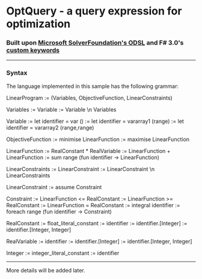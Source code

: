 OptQuery - a query expression for optimization
===
### Built upon [Microsoft SolverFoundation's ODSL](http://blogs.msdn.com/b/lengningliu/archive/2009/09/04/optimization-domain-specific-language-in-f-with-units-of-measure.aspx) and F# 3.0's [custom keywords](http://msdn.microsoft.com/en-us/library/hh289709.aspx) ###

---
### Syntax ###
The language implemented in this sample has the following grammar: 

LinearProgram	:= (Variables, ObjectiveFunction, LinearConstraints)

Variables 		:= Variable 
			:= Variable \n Variables

Variable 		:= let identifier = var       <UnitAnnotation>() 
			:= let identifier = vararray1 <UnitAnnotation>(range) 
			:= let identifier = vararray2 <UnitAnnotation>(range,range) 


ObjectiveFunction	:= minimise LinearFunction
:= maximise LinearFunction

LinearFunction	:= RealConstant * RealVariable
:= LinearFunction + LinearFunction
:= sum range (fun identifier -> LinearFunction) 

LinearConstraints		:= LinearConstraint
:= LinearConstraint \n LinearConstraints 

LinearConstraint := assume Constraint

Constraint		:= LinearFunction <= RealConstant
:= LinearFunction >= RealConstant
:= LinearFunction =  RealConstant
:= integral identifier
:= foreach range (fun identifier -> Constraint)


RealConstant	:= float_literal_constant
:= identifier
:= identifier.[Integer]
:= identifier.[Integer, Integer] 

RealVariable	:= identifier
:= identifier.[Integer]
:= identifier.[Integer, Integer]

Integer    		:= integer_literal_constant
:= identifier

---
More details will be added later.
